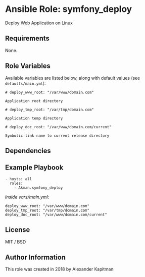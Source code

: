 # Ansible Role: symfony_deploy

Deploy Web Application on Linux

## Requirements

None.

## Role Variables

Available variables are listed below, along with default values (see `defaults/main.yml`):

    # deploy_www_root: "/var/www/domain.com"

    Application root directory

    # deploy_tmp_root: "/var/tmp/domain.com"

    Application temp directory

    # deploy_doc_root: "/var/www/domain.com/current"

    Symbolic link name to current release directory

## Dependencies

## Example Playbook

    - hosts: all
      roles:
        - Akman.symfony_deploy

*Inside vars/main.yml*:

    deploy_www_root: "/var/www/domain.com"
    deploy_tmp_root: "/var/tmp/domain.com"
    deploy_doc_root: "/var/www/domain.com/current"

## License

MIT / BSD

## Author Information

This role was created in 2018 by Alexander Kapitman
